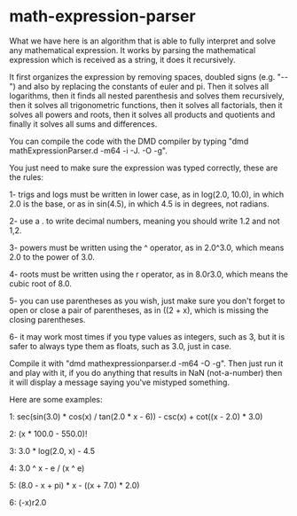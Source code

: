 # math-expression-parser
What we have here is an algorithm that is able to fully interpret and solve any mathematical expression. It works by parsing the mathematical expression which is received as a string, it does it recursively.

It first organizes the expression by removing spaces, doubled signs (e.g. "--") and also by replacing the constants of euler and pi. Then it solves all logarithms, then it finds all nested parenthesis and solves them recursively, then it solves all trigonometric functions, then it solves all factorials, then it solves all powers and roots, then it solves all products and quotients and finally it solves all sums and differences.

You can compile the code with the DMD compiler by typing "dmd mathExpressionParser.d -m64 -i -J. -O -g".

You just need to make sure the expression was typed correctly, these are the rules:

1- trigs and logs must be written in lower case, as in log(2.0, 10.0), in which 2.0 is the base, or as in sin(4.5), in which 4.5 is in degrees, not radians.

2- use a . to write decimal numbers, meaning you should write 1.2 and not 1,2.

3- powers must be written using the ^ operator, as in 2.0^3.0, which means 2.0 to the power of 3.0.

4- roots must be written using the r operator, as in 8.0r3.0, which means the cubic root of 8.0.

5- you can use parentheses as you wish, just make sure you don't forget to open or close a pair of parentheses, as in ((2 + x), which is missing the closing parentheses.

6- it may work most times if you type values as integers, such as 3, but it is safer to always type them as floats, such as 3.0, just in case.

Compile it with "dmd mathexpressionparser.d -m64 -O -g". Then just run it and play with it, if you do anything that results in NaN (not-a-number) then it will display a message saying you've mistyped something.

Here are some examples:

1: sec(sin(3.0) * cos(x) / tan(2.0 * x - 6)) - csc(x) + cot((x - 2.0) * 3.0)

2: (x * 100.0 - 550.0)!

3: 3.0 * log(2.0, x) - 4.5

4: 3.0 ^ x - e / (x ^ e)

5: (8.0 - x + pi) * x - ((x + 7.0) * 2.0)

6: (-x)r2.0
